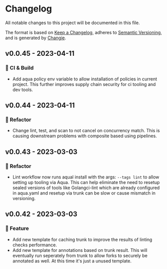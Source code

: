 # Changelog

All notable changes to this project will be documented in this file.

The format is based on [Keep a Changelog](https://keepachangelog.com/en/1.0.0/),
adheres to [Semantic Versioning](https://semver.org/spec/v2.0.0.html),
and is generated by [Changie](https://github.com/miniscruff/changie).

## v0.0.45 - 2023-04-11

### 🤖 CI & Build

- Add aqua policy env variable to allow installation of policies in current project. This further improves supply chain security for ci tooling and dev tools.

## v0.0.44 - 2023-04-11

### 🔨 Refactor

- Change lint, test, and scan to not cancel on concurrency match. This is causing downstream problems with composite based using pipelines.

## v0.0.43 - 2023-03-03

### 🔨 Refactor

- Lint workflow now runs aqual install with the args: `--tags lint` to allow setting up tooling via Aqua. This can help eliminate the need to resetup sealed versions of tools like Golangci-lint which are already configured in aqua.yaml and resetup via trunk can be slow or cause mismatch in versioning.

## v0.0.42 - 2023-03-03

### 🎉 Feature

- Add new template for caching trunk to improve the results of linting checks performance.
- Add new template for annotations based on trunk result.
  This will eventually run seperately from trunk to allow forks to securely be annotated as well.
  At this time it's just a unused template.
